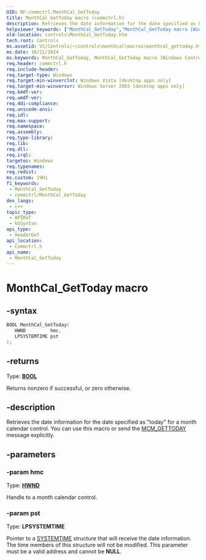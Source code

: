 ```yaml
---
UID: NF:commctrl.MonthCal_GetToday
title: MonthCal_GetToday macro (commctrl.h)
description: Retrieves the date information for the date specified as &quot;today&quot; for a month calendar control. You can use this macro or send the MCM_GETTODAY message explicitly.
helpviewer_keywords: ["MonthCal_GetToday","MonthCal_GetToday macro [Windows Controls]","_win32_MonthCal_GetToday","_win32_MonthCal_GetToday_cpp","commctrl/MonthCal_GetToday","controls.MonthCal_GetToday","controls._win32_MonthCal_GetToday"]
old-location: controls\MonthCal_GetToday.htm
tech.root: Controls
ms.assetid: VS|Controls|~\controls\monthcal\macros\monthcal_gettoday.htm
ms.date: 10/21/2024
ms.keywords: MonthCal_GetToday, MonthCal_GetToday macro [Windows Controls], _win32_MonthCal_GetToday, _win32_MonthCal_GetToday_cpp, commctrl/MonthCal_GetToday, controls.MonthCal_GetToday, controls._win32_MonthCal_GetToday
req.header: commctrl.h
req.include-header: 
req.target-type: Windows
req.target-min-winverclnt: Windows Vista [desktop apps only]
req.target-min-winversvr: Windows Server 2003 [desktop apps only]
req.kmdf-ver: 
req.umdf-ver: 
req.ddi-compliance: 
req.unicode-ansi: 
req.idl: 
req.max-support: 
req.namespace: 
req.assembly: 
req.type-library: 
req.lib: 
req.dll: 
req.irql: 
targetos: Windows
req.typenames: 
req.redist: 
ms.custom: 19H1
f1_keywords:
 - MonthCal_GetToday
 - commctrl/MonthCal_GetToday
dev_langs:
 - c++
topic_type:
 - APIRef
 - kbSyntax
api_type:
 - HeaderDef
api_location:
 - Commctrl.h
api_name:
 - MonthCal_GetToday
---
```


# MonthCal_GetToday macro

## -syntax

```cpp
BOOL MonthCal_GetToday(
   HWND         hmc,
   LPSYSTEMTIME pst
);
```

## -returns

Type: **[BOOL](/windows/desktop/winprog/windows-data-types)**

Returns nonzero if successful, or zero otherwise.


## -description

Retrieves the date information for the date specified as "today" for a month calendar control. You can use this macro or send the <a href="/windows/desktop/Controls/mcm-gettoday">MCM_GETTODAY</a> message explicitly.

## -parameters

### -param hmc

Type: <b><a href="/windows/desktop/WinProg/windows-data-types">HWND</a></b>

Handle to a month calendar control.

### -param pst

Type: <b>LPSYSTEMTIME</b>

Pointer to a <a href="/windows/desktop/api/minwinbase/ns-minwinbase-systemtime">SYSTEMTIME</a> structure that will receive the date information. The time members of this structure will not be modified. This parameter must be a valid address and cannot be <b>NULL</b>.
